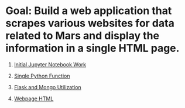 
# Goal: Build a web application that scrapes various websites for data related to Mars and display the information in a single HTML page.

1. [Initial Jupyter Notebook Work](https://github.com/rthawkins/web-scraping-mars/blob/master/mission_to_mars.ipynb) 

2. [Single Python Function](https://github.com/rthawkins/web-scraping-mars/blob/master/scrape_mars.py) 

3. [Flask and Mongo Utilization](https://github.com/rthawkins/web-scraping-mars/blob/master/app.py) 

4. [Webpage HTML](https://github.com/rthawkins/web-scraping-mars/blob/master/templates/index.html) 
